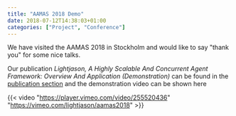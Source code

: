 ```yaml
---
title: "AAMAS 2018 Demo"
date: 2018-07-12T14:38:03+01:00
categories: ["Project", "Conference"]
---
```


We have visited the AAMAS 2018 in Stockholm and would like to say "thank you" for some nice talks.

<!--more-->

Our publication _Lightjason, A Highly Scalable And Concurrent Agent Framework: Overview And Application (Demonstration)_ can be found in the [publication section](/publication) and the demonstration video can be shown here

{{< video "https://player.vimeo.com/video/255520436" "https://vimeo.com/lightjason/aamas2018" >}}

